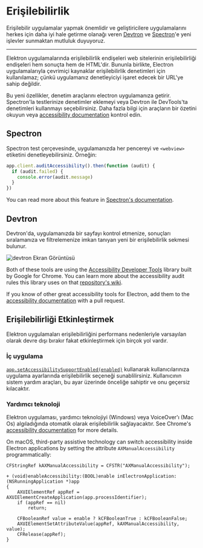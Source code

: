 # Erişilebilirlik

Erişilebilir uygulamalar yapmak önemlidir ve geliştiricilere uygulamalarını herkes için daha iyi hale getirme olanağı veren [Devtron](https://electron.atom.io/devtron) ve [Spectron](https://electron.atom.io/spectron)'e yeni işlevler sunmaktan mutluluk duyuyoruz.

* * *

Elektron uygulamalarında erişilebilirlik endişeleri web sitelerinin erişilebilirliği endişeleri hem sonuçta hem de HTML'dir. Bununla birlikte, Electron uygulamalarıyla çevrimiçi kaynaklar erişilebilirlik denetimleri için kullanılamaz; çünkü uygulamanız denetleyiciyi işaret edecek bir URL'ye sahip değildir.

Bu yeni özellikler, denetim araçlarını electron uygulamanıza getirir. Spectron'la testlerinize denetimler eklemeyi veya Devtron ile DevTools'ta denetimleri kullanmayı seçebilirsiniz. Daha fazla bilgi için araçların bir özetini okuyun veya [accessibility documentation](https://electronjs.org/docs/tutorial/accessibility) kontrol edin.

## Spectron

Spectron test çerçevesinde, uygulamanızda her pencereyi ve `<webview>` etiketini denetleyebilirsiniz. Örneğin:

```javascript
app.client.auditAccessibility().then(function (audit) {
  if (audit.failed) {
    console.error(audit.message)
  }
})
```

You can read more about this feature in [Spectron's documentation](https://github.com/electron/spectron#accessibility-testing).

## Devtron

Devtron'da, uygulamanızda bir sayfayı kontrol etmenize, sonuçları sıralamanıza ve filtrelemenize imkan tanıyan yeni bir erişilebilirlik sekmesi bulunur.

![devtron Ekran Görüntüsü](https://cloud.githubusercontent.com/assets/1305617/17156618/9f9bcd72-533f-11e6-880d-389115f40a2a.png)

Both of these tools are using the [Accessibility Developer Tools](https://github.com/GoogleChrome/accessibility-developer-tools) library built by Google for Chrome. You can learn more about the accessibility audit rules this library uses on that [repository's wiki](https://github.com/GoogleChrome/accessibility-developer-tools/wiki/Audit-Rules).

If you know of other great accessibility tools for Electron, add them to the [accessibility documentation](https://electronjs.org/docs/tutorial/accessibility) with a pull request.

## Erişilebilirliği Etkinleştirmek

Elektron uygulamaları erişilebilirliğini performans nedenleriyle varsayılan olarak devre dışı bırakır fakat etkinleştirmek için birçok yol vardır.

### İç uygulama

[`app.setAccessibilitySupportEnabled(enabled)`](https://electron.atom.io/docs/api/app.md#appsetaccessibilitysupportenabledenabled-macos-windows) kullanarak kullanıcılarınıza uygulama ayarlarında erişilebilirlik seçeneği sunablilirsiniz. Kullanıcının sistem yardım araçları, bu ayar üzerinde önceliğe sahiptir ve onu geçersiz kılacaktır.

### Yardımcı teknoloji

Elektron uygulaması, yardımcı teknolojiyi (Windows) veya VoiceOver'ı (Mac Os) algıladığında otomatik olarak erişilebilirlik sağlayacaktır. See Chrome's [accessibility documentation](https://www.chromium.org/developers/design-documents/accessibility#TOC-How-Chrome-detects-the-presence-of-Assistive-Technology) for more details.

On macOS, third-party assistive technology can switch accessibility inside Electron applications by setting the attribute `AXManualAccessibility` programmatically:

```objc
CFStringRef kAXManualAccessibility = CFSTR("AXManualAccessibility");

+ (void)enableAccessibility:(BOOL)enable inElectronApplication:(NSRunningApplication *)app
{
    AXUIElementRef appRef = AXUIElementCreateApplication(app.processIdentifier);
    if (appRef == nil)
        return;

    CFBooleanRef value = enable ? kCFBooleanTrue : kCFBooleanFalse;
    AXUIElementSetAttributeValue(appRef, kAXManualAccessibility, value);
    CFRelease(appRef);
}
```